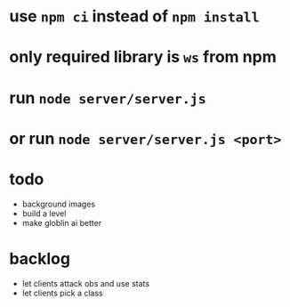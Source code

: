 # use `npm ci` instead of `npm install`
# only required library is `ws` from npm
# run `node server/server.js`
# or run `node server/server.js <port>`

# todo
- background images
- build a level
- make globlin ai better

# backlog
- let clients attack obs and use stats
- let clients pick a class
